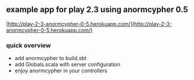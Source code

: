 ## example app for play 2.3 using anormcypher 0.5

[http://play-2-3-anormcypher-0-5.herokuapp.com/](http://play-2-3-anormcypher-0-5.herokuapp.com/)

### quick overview

* add anormcypher to build.sbt
* add Globals.scala with server configuration
* enjoy anormcypher in your controllers
